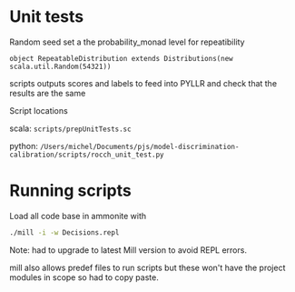 # Unit tests
Random seed set a the probability_monad level for repeatibility

`object RepeatableDistribution extends Distributions(new scala.util.Random(54321))`

scripts outputs scores and labels to feed into PYLLR and check that the results are the same

Script locations

scala: `scripts/prepUnitTests.sc`

python: `/Users/michel/Documents/pjs/model-discrimination-calibration/scripts/rocch_unit_test.py`


# Running scripts
Load all code base in ammonite with 

```bash
./mill -i -w Decisions.repl
```

Note: had to upgrade to latest Mill version to avoid REPL errors.

mill also allows predef files to run scripts but these won't have the project modules in scope so had to copy paste.